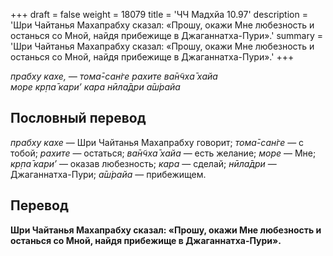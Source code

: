+++
draft = false
weight = 18079
title = 'ЧЧ Мадхйа 10.97'
description = 'Шри Чайтанья Махапрабху сказал: «Прошу, окажи Мне любезность и останься со Мной, найдя прибежище в Джаганнатха-Пури».'
summary = 'Шри Чайтанья Махапрабху сказал: «Прошу, окажи Мне любезность и останься со Мной, найдя прибежище в Джаганнатха-Пури».'
+++

_прабху кахе, — тома̄-сан̇ге рахите ва̄н̃чха̄ хайа  
море кр̣па̄ кари’ кара нӣла̄дри а̄ш́райа_

## Пословный перевод

_прабху_ _кахе_ — Шри Чайтанья Махапрабху говорит; _тома̄_\-_сан̇ге_ — с тобой; _рахите_ — остаться; _ва̄н̃чха̄_ _хайа_ — есть желание; _море_ — Мне; _кр̣па̄_ _кари’_ — оказав любезность; _кара_ — сделай; _нӣла̄дри_ — Джаганнатха-Пури; _а̄ш́райа_ — прибежищем.

## Перевод

**Шри Чайтанья Махапрабху сказал: «Прошу, окажи Мне любезность и останься со Мной, найдя прибежище в Джаганнатха-Пури».**
